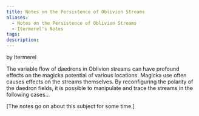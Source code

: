 ```yaml
---
title: Notes on the Persistence of Oblivion Streams
aliases:
  - Notes on the Persistence of Oblivion Streams
  - Itermerel's Notes
tags: 
description:
---
```

by Itermerel  

The variable flow of daedrons in Oblivion streams can have profound effects on the magicka potential of various locations. Magicka use often causes effects on the streams themselves. By reconfiguring the polarity of the daedron fields, it is possible to manipulate and trace the streams in the following cases...  
  
\[The notes go on about this subject for some time.\]